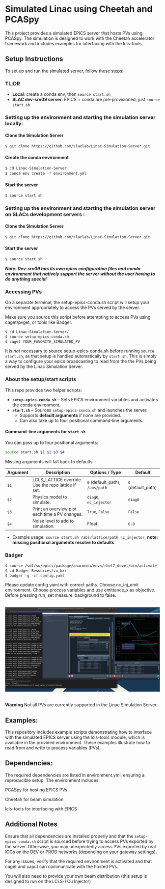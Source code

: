 # Simulated Linac using Cheetah and PCASpy

This project provides a simulated EPICS server that hosts PVs using PCASpy. The simulation is designed to work with the Cheetah accelerator framework and includes examples for interfacing with the lcls-tools.


## Setup Instructions
To set up and run the simulated server, follow these steps:
### TL;DR
- **Local**: create a conda env, then `source start.sh`
- **SLAC dev-srv09 server**: EPICS + conda are pre-provisioned; just `source start.sh`

### Setting up the environment and starting the simulation server locally:

#### Clone the Simulation Server
```sh
$ git clone https://github.com/slaclab/Linac-Simulation-Server.git
```
#### Create the conda environment
```sh
$ cd Linac-Simulation-Server
$ conda env create -f environment.yml
```
#### Start the server
```sh
$ source start.sh
```

### Setting up the environment and starting the simulation server on SLACs development servers :

#### Clone the Simulation Server
```sh
$ git clone https://github.com/slaclab/Linac-Simulation-Server.git
```

#### Start the server
```sh
$ source start.sh
```
***Note: Dev-srv09 has its own epics configuration files and conda environment that natively support the server without the user having to do anything special***

### Accessing PVs

On a separate terminal, the setup-epics-conda.sh script will setup your environment appropriately to access the PVs served by the server.

Make sure you source this script before attempting to access PVs using caget/pvget, or tools like Badger.

```
$ cd Linac-Simulation-Server/
$ source setup-epics-conda.sh
$ caget YOUR_FAVORITE_SIMULATED_PV
```
It is _not_ necessary to source setup-epics-conda.sh before running `source start.sh`, as that setup is handled automatically by `start.sh`. This is simply a way to configure your epics broadcasting to read from the the PVs being served by the Linac Simulation Server.

### About the setup/start scripts
This repo provides two helper scripts:

- **`setup-epics-conda.sh`** – Sets EPICS environment variables and activates the conda environment.  
- **`start.sh`** – Sources `setup-epics-conda.sh` and launches the server.  
  - Supports **default arguments** if none are provided.  
  - Can also take up to four positional command-line arguments.

#### Command-line arguments for `start.sh`

You can pass up to four positional arguments:

```bash
source start.sh $1 $2 $3 $4
```
Missing arguments will fall back to defaults.

| Argument | Description                                          | Options / Type          | Default |
| -------- | ---------------------------------------------------- | ----------------------- | ------- |
| `$1`     | LCLS\_LATTICE override. Use the repo lattice if set. | `0` (default_path), `/abs/path` | `0` (default_path)     |
| `$2`     | Physics model to simulate.                           | `diag0`, `nc_injector`  | `diag0` |
| `$3`     | Print an overview plot each time a PV changes.       | `True`, `False`         | `False` |
| `$4`     | Noise level to add to simulation.                    | Float                   | `0.0`   |

* Example usage: `source start.sh /abs/lattice/path nc_injector`, **note: missing positional arguments resolve to defaults**

### Badger
```
$ source /sdf/sw/epics/package/anaconda/envs/rhel7_devel/bin/activate
$ cd Badger-Resources/cu_hxr
$ badger -g -cf config.yaml
```

Please update config.yaml with correct paths. Choose nc_inj_emit environment. Choose process variables and use emittance_x as objective. Before pressing run, set measure_background to false. 

<br/>
<img src="Screenshot.png" alt="drawing" width="1000"/>
<br/><br/>

**Warning** Not all PVs are currently supported in the Linac Simulation Server.

## Examples:

This repository includes example scripts demonstrating how to interface with the simulated EPICS server using the lcls-tools module, which is available in the provided environment. These examples illustrate how to read from and write to process variables (PVs).

## Dependencies:

The required dependencies are listed in environment.yml, ensuring a reproducible setup. The environment includes:

PCASpy for hosting EPICS PVs

Cheetah for beam simulation

lcls-tools for interfacing with EPICS

## Additional Notes

Ensure that all dependencies are installed properly and that the `setup-epics-conda.sh` script is sourced before trying to access PVs exported by the server. Otherwise, you may unexpectedly
access PVs exported by real IOCs on the DEV or PROD networks (depending on your gateway settings).

For any issues, verify that the required environment is activated and that caget and caput can communicate with the hosted PVs.

You will also need to provide your own beam distribution (this setup is designed to run on the LCLS-I Cu Injector)
